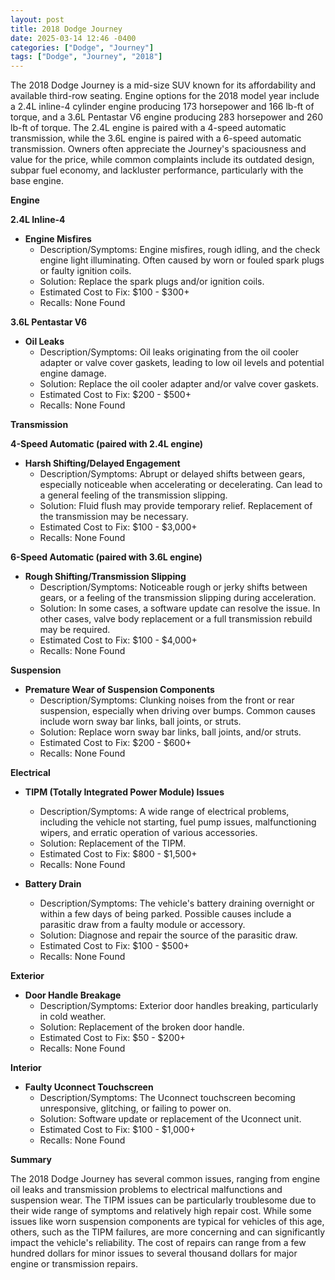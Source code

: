 ```yaml
---
layout: post
title: 2018 Dodge Journey
date: 2025-03-14 12:46 -0400
categories: ["Dodge", "Journey"]
tags: ["Dodge", "Journey", "2018"]
---
```

The 2018 Dodge Journey is a mid-size SUV known for its affordability and available third-row seating. Engine options for the 2018 model year include a 2.4L inline-4 cylinder engine producing 173 horsepower and 166 lb-ft of torque, and a 3.6L Pentastar V6 engine producing 283 horsepower and 260 lb-ft of torque. The 2.4L engine is paired with a 4-speed automatic transmission, while the 3.6L engine is paired with a 6-speed automatic transmission. Owners often appreciate the Journey's spaciousness and value for the price, while common complaints include its outdated design, subpar fuel economy, and lackluster performance, particularly with the base engine.

**Engine**

**2.4L Inline-4**

*   **Engine Misfires**
    *   Description/Symptoms: Engine misfires, rough idling, and the check engine light illuminating. Often caused by worn or fouled spark plugs or faulty ignition coils.
    *   Solution: Replace the spark plugs and/or ignition coils.
    *   Estimated Cost to Fix: $100 - $300+
    *   Recalls: None Found

**3.6L Pentastar V6**

*   **Oil Leaks**
    *   Description/Symptoms: Oil leaks originating from the oil cooler adapter or valve cover gaskets, leading to low oil levels and potential engine damage.
    *   Solution: Replace the oil cooler adapter and/or valve cover gaskets.
    *   Estimated Cost to Fix: $200 - $500+
    *   Recalls: None Found

**Transmission**

**4-Speed Automatic (paired with 2.4L engine)**

*   **Harsh Shifting/Delayed Engagement**
    *   Description/Symptoms: Abrupt or delayed shifts between gears, especially noticeable when accelerating or decelerating. Can lead to a general feeling of the transmission slipping.
    *   Solution: Fluid flush may provide temporary relief. Replacement of the transmission may be necessary.
    *   Estimated Cost to Fix: $100 - $3,000+
    *   Recalls: None Found

**6-Speed Automatic (paired with 3.6L engine)**

*   **Rough Shifting/Transmission Slipping**
    *   Description/Symptoms: Noticeable rough or jerky shifts between gears, or a feeling of the transmission slipping during acceleration.
    *   Solution: In some cases, a software update can resolve the issue. In other cases, valve body replacement or a full transmission rebuild may be required.
    *   Estimated Cost to Fix: $100 - $4,000+
    *   Recalls: None Found

**Suspension**

*   **Premature Wear of Suspension Components**
    *   Description/Symptoms: Clunking noises from the front or rear suspension, especially when driving over bumps. Common causes include worn sway bar links, ball joints, or struts.
    *   Solution: Replace worn sway bar links, ball joints, and/or struts.
    *   Estimated Cost to Fix: $200 - $600+
    *   Recalls: None Found

**Electrical**

*   **TIPM (Totally Integrated Power Module) Issues**
    *   Description/Symptoms: A wide range of electrical problems, including the vehicle not starting, fuel pump issues, malfunctioning wipers, and erratic operation of various accessories.
    *   Solution: Replacement of the TIPM.
    *   Estimated Cost to Fix: $800 - $1,500+
    *   Recalls: None Found

*   **Battery Drain**
    *   Description/Symptoms: The vehicle's battery draining overnight or within a few days of being parked. Possible causes include a parasitic draw from a faulty module or accessory.
    *   Solution: Diagnose and repair the source of the parasitic draw.
    *   Estimated Cost to Fix: $100 - $500+
    *   Recalls: None Found

**Exterior**

*   **Door Handle Breakage**
    *   Description/Symptoms: Exterior door handles breaking, particularly in cold weather.
    *   Solution: Replacement of the broken door handle.
    *   Estimated Cost to Fix: $50 - $200+
    *   Recalls: None Found

**Interior**

*   **Faulty Uconnect Touchscreen**
    *   Description/Symptoms: The Uconnect touchscreen becoming unresponsive, glitching, or failing to power on.
    *   Solution: Software update or replacement of the Uconnect unit.
    *   Estimated Cost to Fix: $100 - $1,000+
    *   Recalls: None Found

**Summary**

The 2018 Dodge Journey has several common issues, ranging from engine oil leaks and transmission problems to electrical malfunctions and suspension wear. The TIPM issues can be particularly troublesome due to their wide range of symptoms and relatively high repair cost. While some issues like worn suspension components are typical for vehicles of this age, others, such as the TIPM failures, are more concerning and can significantly impact the vehicle's reliability. The cost of repairs can range from a few hundred dollars for minor issues to several thousand dollars for major engine or transmission repairs.

